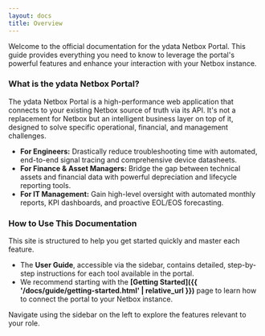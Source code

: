 ```yaml
---
layout: docs
title: Overview
---
```


Welcome to the official documentation for the ydata Netbox Portal. This guide provides everything you need to know to leverage the portal's powerful features and enhance your interaction with your Netbox instance.

### What is the ydata Netbox Portal?

The ydata Netbox Portal is a high-performance web application that connects to your existing Netbox source of truth via its API. It's not a replacement for Netbox but an intelligent business layer on top of it, designed to solve specific operational, financial, and management challenges.

*   **For Engineers:** Drastically reduce troubleshooting time with automated, end-to-end signal tracing and comprehensive device datasheets.
*   **For Finance & Asset Managers:** Bridge the gap between technical assets and financial data with powerful depreciation and lifecycle reporting tools.
*   **For IT Management:** Gain high-level oversight with automated monthly reports, KPI dashboards, and proactive EOL/EOS forecasting.

### How to Use This Documentation

This site is structured to help you get started quickly and master each feature.

*   The **User Guide**, accessible via the sidebar, contains detailed, step-by-step instructions for each tool available in the portal.
*   We recommend starting with the **[Getting Started]({{ '/docs/guide/getting-started.html' | relative_url }})** page to learn how to connect the portal to your Netbox instance.

Navigate using the sidebar on the left to explore the features relevant to your role.

